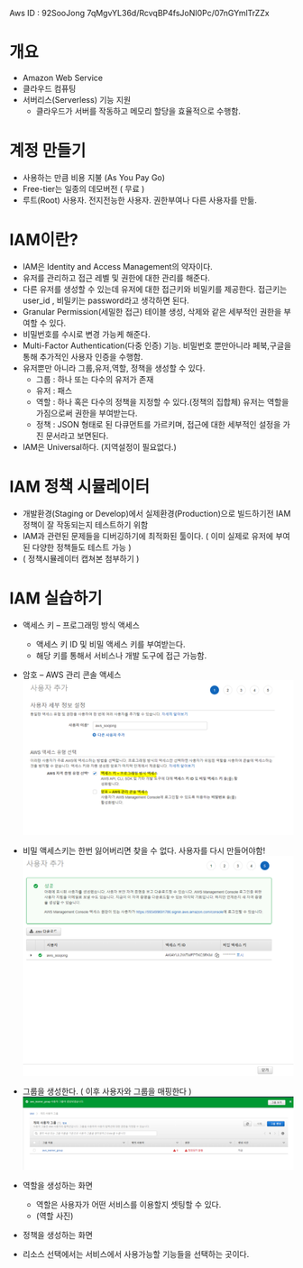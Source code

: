 Aws ID : 92SooJong
7qMgvYL36d/RcvqBP4fsJoNI0Pc/07nGYmlTrZZx


# 개요
- Amazon Web Service
- 클라우드 컴퓨팅
- 서버리스(Serverless) 기능 지원
  - 클라우드가 서버를 작동하고 메모리 할당을 효율적으로 수행함.

# 계정 만들기
- 사용하는 만큼 비용 지불 (As You Pay Go)
- Free-tier는 일종의 데모버전 ( 무료 )
- 루트(Root) 사용자. 전지전능한 사용자. 권한부여나 다른 사용자를 만듦.

# IAM이란?
- IAM은 Identity and Access Management의 약자이다.
- 유저를 관리하고 접근 레벨 및 권한에 대한 관리를 해준다.
- 다른 유저를 생성할 수 있는데 유저에 대한 접근키와 비밀키를 제공한다. 접근키는 user_id , 비밀키는 password라고 생각하면 된다.
- Granular Permission(세밀한 접근) 테이블 생성, 삭제와 같은 세부적인 권한을 부여할 수 있다.
- 비밀번호를 수시로 변경 가능케 해준다.
- Multi-Factor Authentication(다중 인증) 기능. 비밀번호 뿐만아니라 페북,구글을 통해 추가적인 사용자 인증을 수행함.
- 유저뿐만 아니라 그룹,유저,역할, 정책을 생성할 수 있다.
  - 그룹 : 하나 또는 다수의 유저가 존재
  - 유저 : 패스
  - 역할 : 하나 혹은 다수의 정책을 지정할 수 있다.(정책의 집합체) 유저는 역할을 가짐으로써 권한을 부여받는다.
  - 정책 : JSON 형태로 된 다큐먼트를 가르키며, 접근에 대한 세부적인 설정을 가진 문서라고 보면된다.
- IAM은 Universal하다. (지역설정이 필요없다.)

# IAM 정책 시뮬레이터
- 개발환경(Staging or Develop)에서 실제환경(Production)으로 빌드하기전 IAM 정책이 잘 작동되는지 테스트하기 위함
- IAM과 관련된 문제들을 디버깅하기에 최적화된 툴이다. ( 이미 실제로 유저에 부여된 다양한 정책들도 테스트 가능 )
- ( 정책시뮬레이터 캡쳐본 첨부하기 )

# IAM 실습하기
- 액세스 키 – 프로그래밍 방식 액세스
  - 액세스 키 ID 및 비밀 액세스 키를 부여받는다.
  - 해당 키를 통해서 서비스나 개발 도구에 접근 가능함.
- 암호 – AWS 관리 콘솔 액세스
![./images/사용자추가.PNG](./images/사용자추가.PNG)

- 비밀 액세스키는 한번 잃어버리면 찾을 수 없다. 사용자를 다시 만들어야함!
![./images/사용자생성완료.PNG](./images/사용자생성완료.PNG)

- 그룹을 생성한다. ( 이후 사용자와 그룹을 매핑한다 )
![./images/그룹생성완료.PNG](./images/그룹생성완료.PNG)

- 역할을 생성하는 화면
  - 역할은 사용자가 어떤 서비스를 이용할지 셋팅할 수 있다. 
  - (역할 사진)

- 정책을 생성하는 화면
- 리소스 선택에서는 서비스에서 사용가능할 기능들을 선택하는 곳이다.


